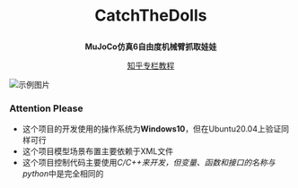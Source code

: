 # <p align="center"> CatchTheDolls </p>
**<p align="center"> MuJoCo仿真6自由度机械臂抓取娃娃 </p>**
<p align="center"><a href="https://www.zhihu.com/column/c_1828418730348134401">知乎专栏教程</a></p>

  
![示例图片](./asserts/demo4.gif "抓娃娃仿真效果")

### Attention Please
- 这个项目的开发使用的操作系统为**Windows10**，但在Ubuntu20.04上验证同样可行
- 这个项目模型场景布置主要依赖于XML文件
- 这个项目控制代码主要使用*C/C++*来开发，但变量、函数和接口的名称与*python*中是完全相同的
